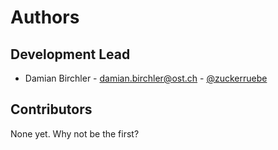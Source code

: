 # Authors

## Development Lead

* Damian Birchler - <damian.birchler@ost.ch> - [@zuckerruebe](https://github.com/zuckerruebe)

## Contributors

None yet. Why not be the first?
